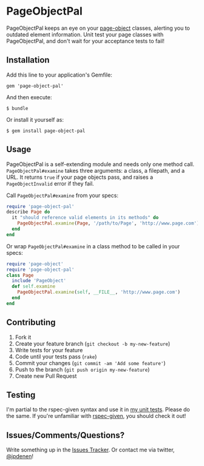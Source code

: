 # PageObjectPal

PageObjectPal keeps an eye on your [page-object](https://github.com/cheezy/page-object) classes, alerting you to outdated element information. Unit test your page classes with PageObjectPal, and don't wait for your acceptance tests to fail!

## Installation

Add this line to your application's Gemfile:

    gem 'page-object-pal'

And then execute:

    $ bundle

Or install it yourself as:

    $ gem install page-object-pal

## Usage

PageObjectPal is a self-extending module and needs only one method call. `PageObjectPal#examine` takes three arguments: a class, a filepath, and a URL. It returns ```true``` if your page objects pass, and raises a `PageObjectInvalid` error if they fail.

Call `PageObjectPal#examine` from your specs:
```ruby
require 'page-object-pal'
describe Page do
  it "should reference valid elements in its methods" do
    PageObjectPal.examine(Page, '/path/to/Page', 'http://www.page.com').should be_true
  end
end
```

Or wrap `PageObjectPal#examine` in a class method to be called in your specs:
```ruby
require 'page-object'
require 'page-object-pal'
class Page
  include 'PageObject'
  def self.examine
    PageObjectPal.examine(self, __FILE__, 'http://www.page.com')
  end
end
```

## Contributing

1. Fork it
2. Create your feature branch (`git checkout -b my-new-feature`)
3. Write tests for your feature
4. Code until your tests pass (`rake`)
5. Commit your changes (`git commit -am 'Add some feature'`)
6. Push to the branch (`git push origin my-new-feature`)
7. Create new Pull Request

## Testing

I'm partial to the rspec-given syntax and use it in [my unit tests](/spec). Please do the same. If you're unfamiliar with [rspec-given](https://github.com/jimweirich/rspec-given), you should check it out!

## Issues/Comments/Questions?
Write something up in the [Issues Tracker](https://github.com/jdenen/page-object-pal/issues). Or contact me via twitter, [@jpdenen](http://twitter.com/jpdenen)!
